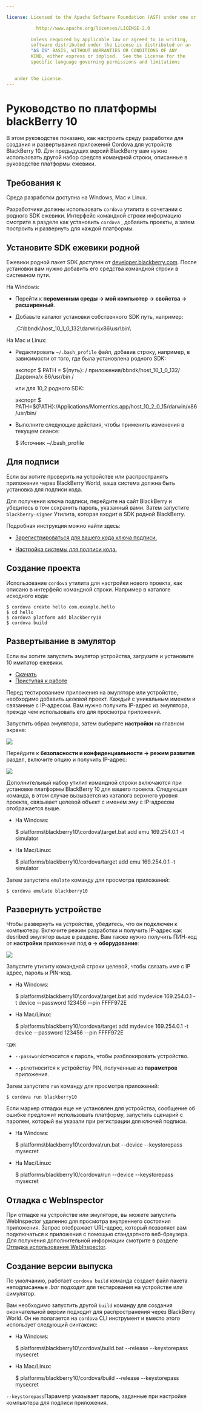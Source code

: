 ```yaml
---

license: Licensed to the Apache Software Foundation (ASF) under one or more contributor license agreements. See the NOTICE file distributed with this work for additional information regarding copyright ownership. The ASF licenses this file to you under the Apache License, Version 2.0 (the "License"); you may not use this file except in compliance with the License. You may obtain a copy of the License at

           http://www.apache.org/licenses/LICENSE-2.0
    
         Unless required by applicable law or agreed to in writing,
         software distributed under the License is distributed on an
         "AS IS" BASIS, WITHOUT WARRANTIES OR CONDITIONS OF ANY
         KIND, either express or implied.  See the License for the
         specific language governing permissions and limitations
    

   under the License.
---
```


# Руководство по платформы blackBerry 10

В этом руководстве показано, как настроить среду разработки для создания и развертывания приложений Cordova для устройств BlackBerry 10. Для предыдущих версий BlackBerry вам нужно использовать другой набор средств командной строки, описанные в руководстве платформы ежевики.

## Требования к

Среда разработки доступна на Windows, Mac и Linux.

Разработчики должны использовать `cordova` утилита в сочетании с родного SDK ежевики. Интерфейс командной строки информацию смотрите в разделе как установить `cordova` , добавить проекты, а затем построить и развернуть для каждой платформы.

## Установите SDK ежевики родной

Ежевики родной пакет SDK доступен от [developer.blackberry.com][1]. После установки вам нужно добавить его средства командной строки в системном пути.

 [1]: http://developer.blackberry.com/native/download/

На Windows:

*   Перейти к **переменным среды → мой компьютер → свойства → расширенный**.

*   Добавьте каталог установки собственного SDK путь, например:
    
    ;C:\bbndk\host\_10\_1\_0\_132\darwin\x86\usr\bin\

На Mac и Linux:

*   Редактировать `~/.bash_profile` файл, добавив строку, например, в зависимости от того, где была установлена родного SDK:
    
    экспорт $ PATH = ${путь}: / приложения/bbndk/host\_10\_1\_0\_132/Дарвина/x 86/usr/bin /
    
    или для 10,2 родного SDK:
    
    экспорт $ PATH=${PATH}:/Applications/Momentics.app/host\_10\_2\_0\_15/darwin/x86/usr/bin/

*   Выполните следующие действия, чтобы применить изменения в текущем сеансе:
    
    $ Источник ~/.bash_profile

## Для подписи

Если вы хотите проверить на устройстве или распространять приложения через BlackBerry World, ваша система должна быть установка для подписи кода.

Для получения ключа подписи, перейдите на сайт BlackBerry и убедитесь в том сохранить пароль, указанный вами. Затем запустите `blackberry-signer` Утилита, которая входит в SDK родной BlackBerry.

Подробная инструкция можно найти здесь:

*   [Зарегистрироваться для вашего кода ключа подписи.][2]

*   [Настройка системы для подписи кода.][3]

 [2]: https://www.blackberry.com/SignedKeys/codesigning.html
 [3]: https://developer.blackberry.com/html5/documentation/signing_setup_bb10_apps_2008396_11.html

## Создание проекта

Использование `cordova` утилита для настройки нового проекта, как описано в интерфейс командной строки. Например в каталоге исходного кода:

    $ cordova create hello com.example.hello
    $ cd hello
    $ cordova platform add blackberry10
    $ cordova build
    

## Развертывание в эмулятор

Если вы хотите запустить эмулятор устройства, загрузите и установите 10 имитатор ежевики.

*   [Скачать][1]
*   [Приступая к работе][4]

 [4]: http://developer.blackberry.com/devzone/develop/simulator/blackberry_10_simulator_start.html

Перед тестированием приложения на эмуляторе или устройстве, необходимо добавить *целевой* проект. Каждый с уникальным именем и связанные с IP-адресом. Вам нужно получить IP-адрес из эмулятора, прежде чем использовать его для просмотра приложений.

Запустить образ эмулятора, затем выберите **настройки** на главном экране:

![][5]

 [5]: img/guide/platforms/blackberry10/bb_home.png

Перейдите к **безопасности и конфиденциальности → режим развития** раздел, включите опцию и получить IP-адрес:

![][6]

 [6]: img/guide/platforms/blackberry10/bb_devel.png

Дополнительный набор утилит командной строки включаются при установке платформы BlackBerry 10 для вашего проекта. Следующая команда, в этом случае вызывается из каталога верхнего уровня проекта, связывает целевой объект с именем *эму* с IP-адресом отображается выше.

*   На Windows:
    
    $ platforms\blackberry10\cordova\target.bat add emu 169.254.0.1 -t simulator

*   На Mac/Linux:
    
    $ platforms/blackberry10/cordova/target add emu 169.254.0.1 -t simulator

Затем запустите `emulate` команду для просмотра приложений:

    $ cordova emulate blackberry10
    

## Развернуть устройстве

Чтобы развернуть на устройстве, убедитесь, что он подключен к компьютеру. Включите режим разработки и получить IP-адрес как desribed эмулятор выше в разделе. Вам также нужно получить ПИН-код от **настройки** приложения под **о → оборудование**:

![][7]

 [7]: img/guide/platforms/blackberry10/bb_pin.png

Запустите утилиту командной строки целевой, чтобы связать имя с IP адрес, пароль и PIN-код.

*   На Windows:
    
    $ platforms\blackberry10\cordova\target.bat add mydevice 169.254.0.1 -t device --password 123456 --pin FFFF972E

*   На Mac/Linux:
    
    $ platforms/blackberry10/cordova/target add mydevice 169.254.0.1 -t device --password 123456 --pin FFFF972E

где:

*   `--password`относится к пароль, чтобы разблокировать устройство.

*   `--pin`относится к устройству PIN, полученные из **параметров** приложения.

Затем запустите `run` команду для просмотра приложений:

    $ cordova run blackberry10
    

Если маркер отладки еще не установлен для устройства, сообщение об ошибке предложит использовать платформу, запустить сценарий с паролем, который вы указали при регистрации для ключей подписи.

*   На Windows:
    
    $ platforms\blackberry10\cordova\run.bat --device --keystorepass mysecret

*   На Mac/Linux:
    
    $ platforms/blackberry10/cordova/run --device --keystorepass mysecret

## Отладка с WebInspector

При отладке на устройстве или эмуляторе, вы можете запустить WebInspector удаленно для просмотра внутреннего состояния приложения. Запрос отображает URL-адрес, который позволяет вам подключаться к приложения с помощью стандартного веб-браузера. Для получения дополнительной информации смотрите в разделе [Отладка использование WebInspector][8].

 [8]: http://developer.blackberry.com/html5/documentation/web_inspector_overview_1553586_11.html

## Создание версии выпуска

По умолчанию, работает `cordova build` команда создает файл пакета неподписанные *.bar* подходит для тестирования на устройстве или симулятор.

Вам необходимо запустить другой `build` команду для создания окончательной версии подходит для распространения через BlackBerry World. Он не полагается на `cordova` CLI инструмент и вместо этого использует следующий синтаксис:

*   На Windows:
    
    $ platforms\blackberry10\cordova\build.bat --release --keystorepass mysecret

*   На Mac/Linux:
    
    $ platforms/blackberry10/cordova/build --release --keystorepass mysecret

`--keystorepass`Параметр указывает пароль, заданные при настройке компьютера для подписи приложения.